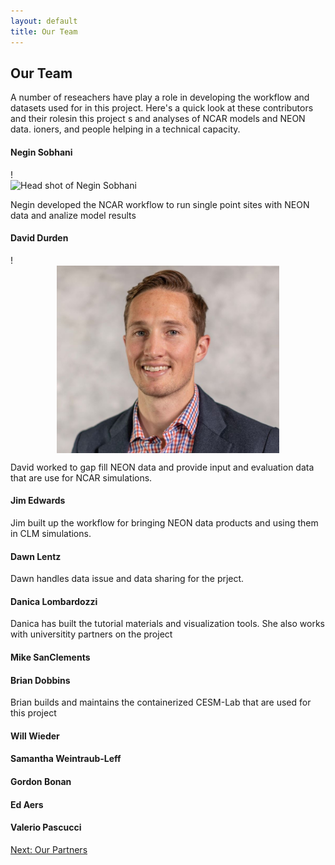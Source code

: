 ```yaml
---
layout: default
title: Our Team
---
```


## Our Team

A number of reseachers have play a role in developing the workflow and datasets used for in this project. Here's a quick look at these contributors and their rolesin this project  s and analyses of NCAR models and NEON data. ioners, and people helping in a technical capacity. 

#### Negin Sobhani

!<img src="../../images/people/Negin.png" alt="Head shot of Negin Sobhani" style="display: block; margin: auto; max-height: 300px;">

Negin developed the NCAR workflow to run single point sites with NEON data and analize model results

#### David Durden

!<img src="../../images/people/daniel_smith.jpg" alt="Head shot of Daniel Smith" style="display: block; margin: auto; max-height: 300px;">

David worked to gap fill NEON data and provide input and evaluation data that are use for NCAR simulations.  

#### Jim Edwards

Jim built up the workflow for bringing NEON data products and using them in CLM simulations.

#### Dawn Lentz

Dawn handles data issue and data sharing for the prject.

#### Danica Lombardozzi

Danica has built the tutorial materials and visualization tools.  She also works with universitity partners on the project 


#### Mike SanClements


#### Brian Dobbins

Brian builds and maintains the containerized CESM-Lab that are used for this project 


#### Will Wieder


#### Samantha Weintraub-Leff


#### Gordon Bonan


#### Ed Aers

#### Valerio Pascucci

[Next: Our Partners](partners.html)


